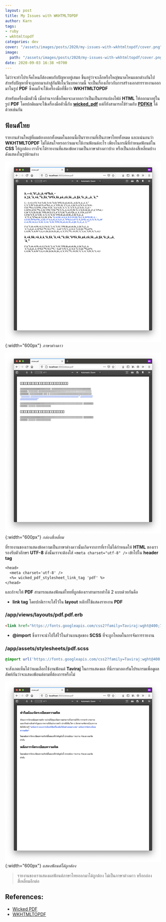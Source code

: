 ```yaml
---
layout: post
title: My Issues with WKHTMLTOPDF
author: Karn
tags:
- ruby
- wkhtmltopdf
categories: dev
cover: "/assets/images/posts/2020/my-issues-with-wkhtmltopdf/cover.png"
image:
  path: "/assets/images/posts/2020/my-issues-with-wkhtmltopdf/cover.png"
date: 2020-09-03 16:38 +0700
---
```

ไม่ว่าจะทำโปรเจ็คไหนก็ต้องพบกับปัญหาอยู่เสมอ ขึ้นอยู่ว่าจะเล็กหรือใหญ่ขนาดไหนแตกต่างกันไป สำหรับปัญหาที่จะถูกยกมาเล่าสู่กันฟังในวันบทความนี้ จะเป็นเรื่องเกี่ยวกับการสร้างเอกสารรายงานออกมาในรูป **PDF** ซึ่งผมก็จะใช้เครื่องมือที่ชื่อว่า **WKHTMLTOPDF**<!-- more -->

สำหรับเครื่องมือตัวนี้ เมื่ออ่านจากชื่อก็พอจะเดาออกว่าเป็นเป็นการแปลงไฟล์ **HTML** ให้ออกมาอยู่ในรูป **PDF** โดยปกติผมจะใช้เครื่องมือตัวนี้กับ **[wicked_pdf](https://github.com/mileszs/wicked_pdf)** แต่ก็ยังสามารถใช้ร่วมกับ **[PDFKit](https://github.com/pdfkitpdfkit)** ได้ด้วยเช่นกัน

## ฟ้อนต์ไทย

รายงานส่วนใหญ่ที่ผมต้องออกทั้งหมดในตอนนี้เป็นรายงานที่เป็นภาษาไทยทั้งหมด และแน่นอนว่า **WKHTMLTOPDF** ไม่ได้สนใจหรอกว่าผมจะใช้งานฟ้อนต์อะไร เพียงในกรณีที่กำหนดฟ้อนต์ใน **CSS** ให้ถูกต้อง เราก็จะได้รายงานที่แสดงข้อความเป็นภาษาต่างดาวบ้าง หรือเป็นกล่องสี่เหลี่ยมบ้าง ดังแสดงในรูปด้านล่าง

![ต่างดาว](/assets/images/posts/2020/my-issues-with-wkhtmltopdf/error1.png){:width="600px"}
*ภาษาต่างดาว*

![กล่องสี่เหลี่ยม](/assets/images/posts/2020/my-issues-with-wkhtmltopdf/error2.png){:width="600px"}
*กล่องสี่เหลี่ยม*

ที่รายงานของเราแสดงข้อความเป็นภาษาต่างดาวนั้นเกิดจากการที่เราไม่ได้กำหนดให้ **HTML** ของเรารองรับตัวอักษร **UTF-8** ดังนั้นเราจะต้องใส่ `<meta charset="utf-8" />` เข้าไปใน **header tag**

```erb
<head>
  <meta charset='utf-8' />
  <%= wicked_pdf_stylesheet_link_tag 'pdf' %>
</head>
```

และถ้าจะให้ **PDF** สามารถแสดงฟ้อนต์ไทยที่ถูกต้องเราสามารถทำได้ 2 แบบด้วยกันคือ

- **link tag** โดยปกติเราจะใส่ไว้ใน **layout** หลักที่ใช้แสดงรายงาน **PDF** 

### /app/views/layouts/pdf.pdf.erb

```html
<link href="https://fonts.googleapis.com/css2?family=Taviraj:wght@400;700&display=swap" rel="stylesheet">
```

- **@import** ซึ่งเราจะนำไปใส่ไว้ในส่วนบนสุดของ **SCSS** ที่จะถูกโหลดในการจัดการรายงาน

### /app/assets/stylesheets/pdf.scss

```scss
@import url('https://fonts.googleapis.com/css2?family=Taviraj:wght@400;700&display=swap');
```

จะสังเกตเห็นได้ว่าผมเลือกใช้งานฟ้อนต์ **Taviraj** ในการแสดงผล ที่นี่เรามาลองรันโปรแกรมเพื่อดูผลลัพท์กันว่าจะแสดงฟ้อนต์ตามที่ต้องการหรือไม่

![รายงานสมบูรณ์](/assets/images/posts/2020/my-issues-with-wkhtmltopdf/success.png){:width="600px"}
*แสดงฟ้อนต์ได้ถูกต้อง*

> รายงานของเราแสดงผลฟ้อนต์ภาษาไทยออกมาได้ถูกต้อง ไม่เป็นภาษาต่างดาว หรือกล่องสี่เหลี่ยมอีกต่อ

## References:
- [Wicked PDF](https://github.com/mileszs/wicked_pdf)
- [WKHTMLTOPDF](https://wkhtmltopdf.org)

